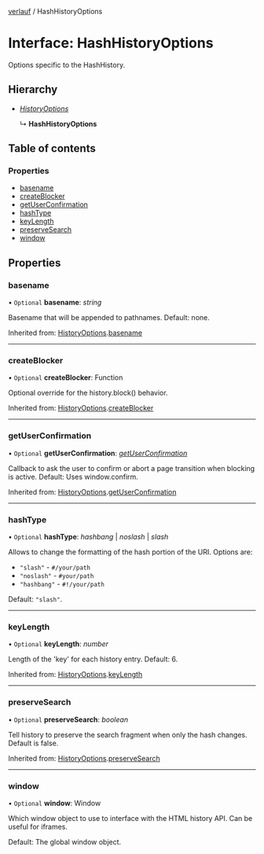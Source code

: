 [verlauf](../README.md) / HashHistoryOptions

# Interface: HashHistoryOptions

Options specific to the HashHistory.

## Hierarchy

* [*HistoryOptions*](historyoptions.md)

  ↳ **HashHistoryOptions**

## Table of contents

### Properties

- [basename](hashhistoryoptions.md#basename)
- [createBlocker](hashhistoryoptions.md#createblocker)
- [getUserConfirmation](hashhistoryoptions.md#getuserconfirmation)
- [hashType](hashhistoryoptions.md#hashtype)
- [keyLength](hashhistoryoptions.md#keylength)
- [preserveSearch](hashhistoryoptions.md#preservesearch)
- [window](hashhistoryoptions.md#window)

## Properties

### basename

• `Optional` **basename**: *string*

Basename that will be appended to pathnames. Default: none.

Inherited from: [HistoryOptions](historyoptions.md).[basename](historyoptions.md#basename)

___

### createBlocker

• `Optional` **createBlocker**: Function

Optional override for the history.block() behavior.

Inherited from: [HistoryOptions](historyoptions.md).[createBlocker](historyoptions.md#createblocker)

___

### getUserConfirmation

• `Optional` **getUserConfirmation**: [*getUserConfirmation*](../README.md#getuserconfirmation)

Callback to ask the user to confirm or abort a page transition when blocking is active.
Default: Uses window.confirm.

Inherited from: [HistoryOptions](historyoptions.md).[getUserConfirmation](historyoptions.md#getuserconfirmation)

___

### hashType

• `Optional` **hashType**: *hashbang* \| *noslash* \| *slash*

Allows to change the formatting of the hash portion of the URI. Options are:

 * `"slash"` - `#/your/path`
 * `"noslash"` - `#your/path`
 * `"hashbang"` - `#!/your/path`

Default: `"slash"`.

___

### keyLength

• `Optional` **keyLength**: *number*

Length of the 'key' for each history entry. Default: 6.

Inherited from: [HistoryOptions](historyoptions.md).[keyLength](historyoptions.md#keylength)

___

### preserveSearch

• `Optional` **preserveSearch**: *boolean*

Tell history to preserve the search fragment when only the hash changes.
Default is false.

Inherited from: [HistoryOptions](historyoptions.md).[preserveSearch](historyoptions.md#preservesearch)

___

### window

• `Optional` **window**: Window

Which window object to use to interface with the HTML history API. Can be useful for iframes.

Default: The global window object.
